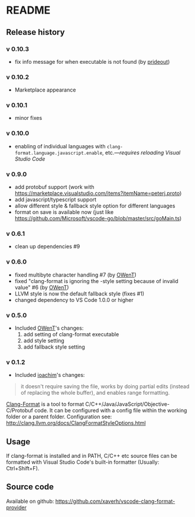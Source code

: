 # README

## Release history

### v 0.10.3
* fix info message for when executable is not found (by [prideout](https://github.com/prideout))

### v 0.10.2
* Marketplace appearance

### v 0.10.1
* minor fixes

### v 0.10.0
* enabling of individual languages with ```clang-format.language.javascript.enable```, etc.*—requires reloading Visual Studio Code*

### v 0.9.0
* add protobuf support (work with https://marketplace.visualstudio.com/items?itemName=peterj.proto)
* add javascript/typescript support
* allow different style & fallback style option for different languages
* format on save is available now (just like https://github.com/Microsoft/vscode-go/blob/master/src/goMain.ts)

### v 0.6.1
* clean up dependencies #9

### v 0.6.0
* fixed multibyte character handling #7 (by [OWenT](https://github.com/owt5008137))
* fixed "clang-format is ignoring the -style setting because of invalid value" #6 (by [OWenT](https://github.com/owt5008137))
* LLVM style is now the default fallback style (fixes #1)
* changed dependency to VS Code 1.0.0 or higher

### v 0.5.0
* Included [OWenT](https://github.com/owt5008137)'s changes:
  1. add setting of clang-format executable
  2. add style setting
  3. add fallback style setting

### v 0.1.2
* Included [ioachim](https://github.com/ioachim/)'s changes:
> it doesn't require saving the file, works by doing partial edits (instead of replacing the whole buffer), and enables range formatting.

[Clang-Format](http://clang.llvm.org/docs/ClangFormat.html) is a tool to format C/C++/Java/JavaScript/Objective-C/Protobuf code. It can be configured with a config file within the working folder or a parent folder. Configuration see: http://clang.llvm.org/docs/ClangFormatStyleOptions.html


## Usage
If clang-format is installed and in PATH, C/C++ etc source files can be formatted with Visual Studio Code's built-in formatter (Usually: Ctrl+Shift+F).

## Source code
Available on github: https://github.com/xaverh/vscode-clang-format-provider

